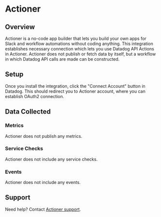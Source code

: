 # Actioner

## Overview

Actioner is a no-code app builder that lets you build your own apps for Slack and workflow automations without coding
anything.
This integration establishes necessary connection which lets you use Datadog API Actions in Actioner. Actioner does not
publish or fetch data by itself, but a workflow in which Datadog API calls are made can be constructed.

## Setup

Once you install the integration, click the "Connect Account" button in Datadog. This should redirect you to Actioner
account,
where you can establish OAuth2 connection.

## Data Collected

### Metrics

Actioner does not publish any metrics.

### Service Checks

Actioner does not include any service checks.

### Events

Actioner does not include any events.

## Support

Need help? Contact [Actioner support][1].

[1]: https://www.actioner.com/contact
